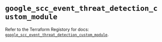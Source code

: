 # `google_scc_event_threat_detection_custom_module`

Refer to the Terraform Registory for docs: [`google_scc_event_threat_detection_custom_module`](https://registry.terraform.io/providers/hashicorp/google/5.29.0/docs/resources/scc_event_threat_detection_custom_module).
